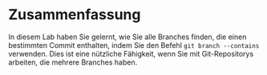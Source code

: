 # Zusammenfassung

In diesem Lab haben Sie gelernt, wie Sie alle Branches finden, die einen bestimmten Commit enthalten, indem Sie den Befehl `git branch --contains` verwenden. Dies ist eine nützliche Fähigkeit, wenn Sie mit Git-Repositorys arbeiten, die mehrere Branches haben.
